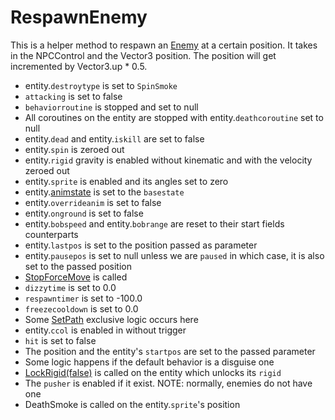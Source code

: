 # RespawnEnemy
This is a helper method to respawn an [Enemy](../NPCType.md#enemy) at a certain position. It takes in the NPCControl and the Vector3 position. The position will get incremented by Vector3.up * 0.5.

- entity.`destroytype` is set to `SpinSmoke`
- `attacking` is set to false
- `behaviorroutine` is stopped and set to null
- All coroutines on the entity are stopped with entity.`deathcoroutine` set to null
- entity.`dead` and entity.`iskill` are set to false
- entity.`spin` is zeroed out
- entity.`rigid` gravity is enabled without kinematic and with the velocity zeroed out
- entity.`sprite` is enabled and its angles set to zero
- entity.[animstate](../EntityControl/Animations/animstate.md) is set to the `basestate`
- entity.`overrideanim` is set to false
- entity.`onground` is set to false
- entity.`bobspeed` and entity.`bobrange` are reset to their start fields counterparts
- entity.`lastpos` is set to the position passed as parameter
- entity.`pausepos` is set to null unless we are `paused` in which case, it is also set to the passed position
- [StopForceMove](../EntityControl/EntityControl%20Methods.md#StopForceMove) is called
- `dizzytime` is set to 0.0
- `respawntimer` is set to -100.0
- `freezecooldown` is set to 0.0
- Some [SetPath](../ActionBehaviors/SetPath.md) exclusive logic occurs here
- entity.`ccol` is enabled in without trigger
- `hit` is set to false
- The position and the entity's `startpos` are set to the passed parameter
- Some logic happens if the default behavior is a disguise one
- [LockRigid(false)](../EntityControl/EntityControl%20Methods.md#LockRigid) is called on the entity which unlocks its `rigid`
- The `pusher` is enabled if it exist. NOTE: normally, enemies do not have one
- DeathSmoke is called on the entity.`sprite`'s position